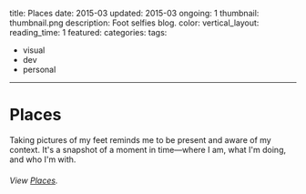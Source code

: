 title: Places
date: 2015-03
updated: 2015-03
ongoing: 1
thumbnail: thumbnail.png
description: Foot selfies blog.
color:
vertical_layout:
reading_time: 1
featured:
categories:
tags:
- visual
- dev
- personal
---

# Places

Taking pictures of my feet reminds me to be present and aware of my context. It's a snapshot of a moment in time—where I am, what I'm doing, and who I'm with.

###### View [Places](http://places.justinjaywang.com/).

<img class="wide rounded" src="2013-01-10.png" alt="">
<img class="wide rounded" src="2014-02-15.png" alt="">
<img class="wide rounded" src="2014-10-22.png" alt="">
